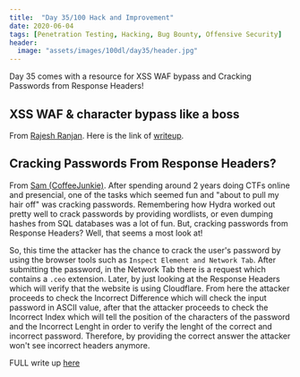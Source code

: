 ```yaml
---
title:  "Day 35/100 Hack and Improvement"
date: 2020-06-04
tags: [Penetration Testing, Hacking, Bug Bounty, Offensive Security]
header: 
  image: "assets/images/100dl/day35/header.jpg"
---
```

Day 35 comes with a resource for XSS WAF bypass and Cracking Passwords from Response Headers!

## XSS WAF & character bypass like a boss

From [Rajesh Ranjan](https://twitter.com/eh_rajesh). Here is the link of [writeup](https://medium.com/bugbountywriteup/xss-waf-character-limitation-bypass-like-a-boss-2c788647c229).

## Cracking Passwords From Response Headers?

From [Sam (CoffeeJunkie)](https://twitter.com/coffeejunkiee_). After spending around 2 years doing CTFs online and presencial, one of the tasks which seemed fun and "about to pull my hair off" was cracking passwords. Remembering how Hydra worked out pretty well to crack passwords by providing wordlists, or even dumping hashes from SQL databases was a lot of fun. But, cracking passwords from Response Headers? Well, that seems a most look at!

So, this time the attacker has the chance to crack the user's password by using the browser tools such as ```Inspect Element and Network Tab```. After submitting the password, in the Network Tab there is a request which contains a ```.ceo``` extension. Later, by just looking at the Response Headers which will verify that the website is using Cloudflare. From here the attacker proceeds to check the Incorrect Difference which will check the input password in ASCII value, after that the attacker proceeds to check the Incorrect Index which will tell the position of the characters of the password and the Incorrect Lenght in order to verify the lenght of the correct and incorrect password. Therefore, by providing the correct answer the attacker won't see incorrect headers anymore. 

FULL write up [here](https://medium.com/hengky-sanjaya-blog/cracking-password-of-a-website-from-response-headers-6d33f679d8bc)

